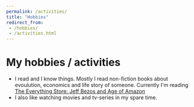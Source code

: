 ```yaml
---
permalink: /activities/
title: "Hobbies"
redirect_from:
 - /hobbies/
 - /activities.html
---
```


My hobbies / activities
=======================

* I read and I know things. Mostly I read non-fiction books about evoulution, economics and life story of someone. Currently I'm reading [The Everything Store: Jeff Bezos and Age of Amazon](https://www.goodreads.com/book/show/17660462-the-everything-store)
* I also like watching movies and tv-series in my spare time.
